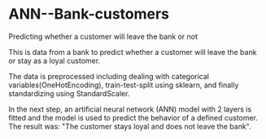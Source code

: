 # ANN--Bank-customers
Predicting whether a customer will leave the bank or not

This is data from a bank to predict whether a customer will leave the bank or stay as a loyal customer.

The data is preprocessed including dealing with categorical variables(OneHotEncoding), train-test-split using sklearn, and finally standardizing using StandardScaler.

In the next step, an artificial neural network (ANN) model with 2 layers is fitted and the model is used to predict the behavior of a defined customer. The result was: "The customer stays loyal and does not leave the bank".
